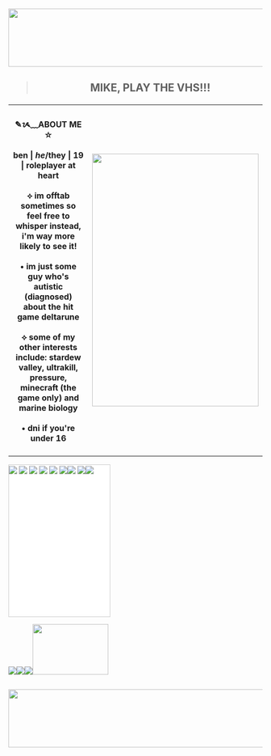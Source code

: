 <h3 align="center"> <img width="1500" height="115" alt="image" src="https://64.media.tumblr.com/03942378e5da3501668bf8ea3b31587c/4c03cf772ce7f671-b3/s2048x3072/629184de8b32d64d5ed4ac35d14e720a61bccbde.png" />
<h2 align="center">  <blockquote> MIKE, PLAY THE VHS!!! </blockquote> </center> </h2>
<table>
  <tbody>
    <tr>
      <td>
       <h4 align="center">✎ᝰ﹏ABOUT ME ☆ <br> <br> ben | <i>he</i>/they | 19 | roleplayer at heart <br> <br> ⟡ im offtab sometimes so feel free to whisper instead, i'm way more likely to see it! <br> <br> • im just some guy who's autistic (diagnosed) about the hit game deltarune <br> <br> ⟡ some of my other interests include: stardew valley, ultrakill, pressure, minecraft (the game only) and marine biology <br> <br> • dni if you're under 16</h4>
      </td>
      <td> <img width="330" height="500" src="https://64.media.tumblr.com/85a034290a9071b11520e127d89defd3/1c41305c8c1f2ca2-e6/s500x750/f4543faf5869c5c7ed155f157cca366196488720.gif" /> </td>
    </tr>
  </tbody>
</table>
  
  <div style="height:300px;width:200px;border:1px solid #ccc;font:16px/26px Georgia, Garamond, Serif;overflow:auto;background-color:white;">
<img src="https://64.media.tumblr.com/ee1e73d289b7cd437cab3c5a53200fc5/070c0179b2e69ac9-b6/s100x200/c646a02c478c52ade6317e2688bf6d1a3289570c.png"/> <img src="https://64.media.tumblr.com/32fcd7d93a7a86a0c83be46b222ec030/d036e29354923fc6-64/s1280x1920/ee5c7dc695617effbca6124f331d2f1db8670b56.gif"/> <img src="https://64.media.tumblr.com/24664e4b640fff5a34df33dc583c1986/462abad57d9c1d25-c6/s1280x1920/fddc3fe4333a6dbf691c971e3add72a216c3a280.gif"/> <img src="https://64.media.tumblr.com/49085270e69dbe915fb9af40cac75e8c/462abad57d9c1d25-4c/s1280x1920/8ad280b346afda19de4c0acd68bea62f694712ba.gif"/> <img src="https://64.media.tumblr.com/5788aa415ada3ccdace69f5913b474e1/51513407471ed0ec-b3/s1280x1920/82d7a012f6cdd833d4c92d8dbc64690b4fb5a86d.gif"/> <img src="https://64.media.tumblr.com/88171584ba9a496caf8fc1a5f6c59954/070c0179b2e69ac9-e1/s100x200/f3da7ee2a584c724922e62a3635345e9c46561d8.png"/><img src="https://64.media.tumblr.com/15577b7584b8bfe3e8549e047aaec828/537b0b09ba701db7-d9/s1280x1920/5bfe4a920d189aff754bb4e60d4d70f079dfad64.png"/> <img src="https://64.media.tumblr.com/da3bbcd4f58be5d6ae6c4516800a06c5/cf90d1c710160785-17/s100x200/f023f1c2a87eec12264afe0a4eec0e62e996df37.gif"/><img src="https://64.media.tumblr.com/689bfe432a27078ec150c2f0146ceaa4/e20ebaf7baf9e5de-7a/s100x200/53deeae1a6204133cd8dc7c2d5f0b8461fd312a4.png"/></div>

<span><img src="https://64.media.tumblr.com/2b8572799c19721e3756bec32ce6a566/462abad57d9c1d25-59/s1280x1920/7f204e22b53c5a80d78233d7eb88dede5eba570d.gifv"/><img src="https://64.media.tumblr.com/5c0170dc627f83c377cd2fe93c9afaa5/d4a7cc3dd21753a1-93/s1280x1920/470ba45b2a188b939be7bddff6f3081fb65c164c.gif"/><img src="https://64.media.tumblr.com/2d3ffa382141d69dbc7fde322c74a27c/537b0b09ba701db7-e8/s1280x1920/fc642cbcb383acbf0e608f056a9f21a78c8fdf6f.gif"/><img width="150" height="100" src="https://64.media.tumblr.com/9dbbe35713af4039da0abd09e3d38dee/8bc10e888f6fd0d3-03/s400x600/fa2fc710cc0d0589b6f5f975c6960d809f2caab6.gifv"/></span>

<h2 align="center">  </center> </h2>
<h3 align="center"> <img width="1500" height="115" alt="image" src="https://64.media.tumblr.com/7ce376a9554ac8d4d2ff73cc6e351865/4c03cf772ce7f671-db/s2048x3072/76d3ad5840c45902dbbe868229787c846c7a850e.png" />

